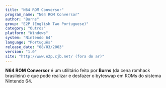 ```yaml
---
title: "N64 ROM Conversor"
program_name: "N64 ROM Conversor"
author: "Burns"
group: "E2P (English Two Portuguese)"
category: "Outros"
platform: "Windows"
system: "Nintendo 64"
language: "Português"
release_date: "08/03/2003"
version: "1.0"
site: "http://www.e2p.cjb.net/ (fora do ar)"
---
```

<b>N64 ROM Conversor</b> é um utilitário feito por <b>Burns</b> (da cena romhack brasileira) e que pode realizar e desfazer o byteswap em ROMs do sistema Nintendo 64.
